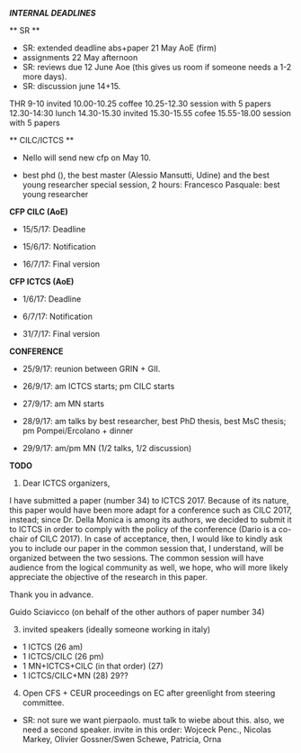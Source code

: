 ***INTERNAL DEADLINES***

** SR **

* SR: extended deadline abs+paper 21 May AoE (firm)
* assignments 22 May afternoon
* SR: reviews due 12 June Aoe (this gives us room if someone needs a 1-2 more days).
* SR: discussion june 14+15.

THR
9-10 invited
10.00-10.25 coffee
10.25-12.30 session with 5 papers
12.30-14:30 lunch
14.30-15.30 invited
15.30-15.55 cofee
15.55-18.00 session with 5 papers


** CILC/ICTCS ** 

* Nello will send new cfp on May 10.



* best phd (), the best master (Alessio Mansutti, Udine) and the best young researcher special session, 2 hours: Francesco Pasquale: best young researcher

**CFP CILC (AoE)**

* 15/5/17: Deadline

* 15/6/17: Notification

* 16/7/17: Final version

**CFP ICTCS (AoE)**

* 1/6/17: Deadline 

* 6/7/17: Notification 

* 31/7/17: Final version

**CONFERENCE**

* 25/9/17: reunion between GRIN + GII.

* 26/9/17: am ICTCS starts; pm CILC starts 

* 27/9/17: am MN starts

* 28/9/17: am talks by best researcher, best PhD thesis, best MsC thesis;  pm Pompei/Ercolano + dinner

* 29/9/17: am/pm MN (1/2 talks, 1/2 discussion)

**TODO**

1. Dear ICTCS organizers,

I have submitted a paper (number 34) to ICTCS 2017. Because of its nature, this paper would have been more adapt for a conference such as CILC 2017, instead; since Dr. Della Monica is among its authors, we decided to submit it to ICTCS in order to comply with the policy of the conference (Dario is a co-chair of CILC 2017). In case of acceptance, then, I would like to kindly ask you to include our paper in the common session that, I understand, will be organized between the two sessions. The common session will have audience from the logical community as well, we hope, who will more likely appreciate the objective of the research in this paper. 

Thank  you in advance.

Guido Sciavicco
(on behalf of the other authors of paper number 34)

3. invited speakers (ideally someone working in italy)
* 1 ICTCS (26 am)
* 1 ICTCS/CILC (26 pm)
* 1 MN+ICTCS+CILC (in that order) (27)
* 1 ICTCS/CILC+MN (28)
29??

4. Open CFS + CEUR proceedings on EC after greenlight from steering committee.


* SR: not sure we want pierpaolo. must talk to wiebe about this. also, we need a second speaker. invite in this order: Wojceck Penc., Nicolas Markey, Olivier Gossner/Swen Schewe, Patricia, Orna